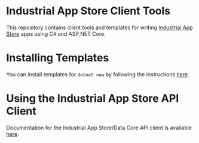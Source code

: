 # Industrial App Store Client Tools

This repository contains client tools and templates for writing [Industrial App Store](https://appstore.intelligentplant.com) apps using C# and ASP.NET Core.


# Installing Templates

You can install templates for `dotnet new` by following the instructions [here](/src/IntelligentPlant.IndustrialAppStore.Templates).


# Using the Industrial App Store API Client

Documentation for the Industrial App Store/Data Core API client is available [here](/docs/data-core-api).
